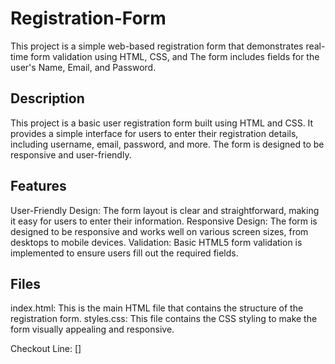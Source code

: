 # Registration-Form
This project is a simple web-based registration form that demonstrates real-time form validation using HTML, CSS, and  The form includes fields for the user's Name, Email, and Password. 

## Description
This project is a basic user registration form built using HTML and CSS. It provides a simple interface for users to enter their registration details, including username, email, password, and more. The form is designed to be responsive and user-friendly.

## Features
User-Friendly Design: The form layout is clear and straightforward, making it easy for users to enter their information.
Responsive Design: The form is designed to be responsive and works well on various screen sizes, from desktops to mobile devices.
Validation: Basic HTML5 form validation is implemented to ensure users fill out the required fields.

## Files
index.html: This is the main HTML file that contains the structure of the registration form.
styles.css: This file contains the CSS styling to make the form visually appealing and responsive.

Checkout Line: []
